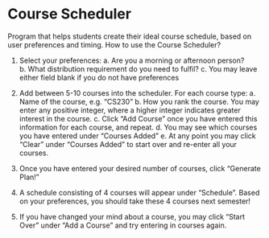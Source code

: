 # Course Scheduler
Program that helps students create their ideal course schedule, based on user preferences and timing. 
How to use the Course Scheduler?

1.	Select your preferences: 
    a.	Are you a morning or afternoon person?  
    b.	What distribution requirement do you need to fulfil?
    c.	You may leave either field blank if you do not have preferences

2.	Add between 5-10 courses into the scheduler. For each course type:
    a.	Name of the course, e.g. “CS230”
    b.	How you rank the course. You may enter any positive integer, where a higher integer indicates greater interest in the course.
    c.	Click “Add Course” once you have entered this information for each course, and repeat.
    d.	You may see which courses you have entered under “Courses Added”
    e.	At any point you may click “Clear” under “Courses Added” to start over and re-enter all your courses. 
    
3.	Once you have entered your desired number of courses, click “Generate Plan!”

4.	A schedule consisting of 4 courses will appear under “Schedule”. Based on your preferences, you should take these 4 courses next semester!

5.	If you have changed your mind about a course, you may click “Start Over” under “Add a Course” and try entering in courses again. 
